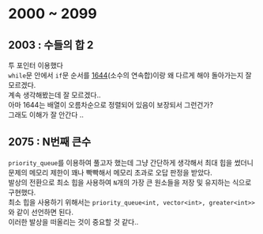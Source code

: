 # 2000 ~ 2099


## 2003 : 수들의 합 2
투 포인터 이용했다  
`while`문 안에서 `if`문 순서를 [1644](https://boj.kr/1644)(소수의 연속합)이랑 왜 다르게 해야 돌아가는지 잘 모르겠다.  
계속 생각해봤는데 잘 모르겠다..  
아마 1644는 배열이 오름차순으로 정렬되어 있음이 보장되서 그런건가?  
그래도 이해가 잘 안간다 ..

## 2075 : N번째 큰수
`priority_queue`를 이용하여 풀고자 했는데 그냥 간단하게 생각해서 최대 힙을 썼더니 문제의 메모리 제한이 꽤나 빡빡해서 메모리 초과로 오답 판정을 받았다.  
발상의 전환으로 최소 힙을 사용하여 `N`개의 가장 큰 원소들을 저장 및 유지하는 식으로 구현했다.  
최소 힙을 사용하기 위해서는 `priority_queue<int, vector<int>, greater<int>>`와 같이 선언하면 된다.  
이러한 발상을 떠올리는 것이 중요할 것 같다..
